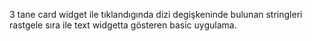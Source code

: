 3 tane card widget ile tıklandıgında dizi degişkeninde bulunan stringleri rastgele sıra ile text widgetta gösteren basic uygulama.
